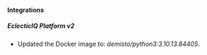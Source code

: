 #### Integrations
##### EclecticIQ Platform v2
- Updated the Docker image to: *demisto/python3:3.10.13.84405*.

